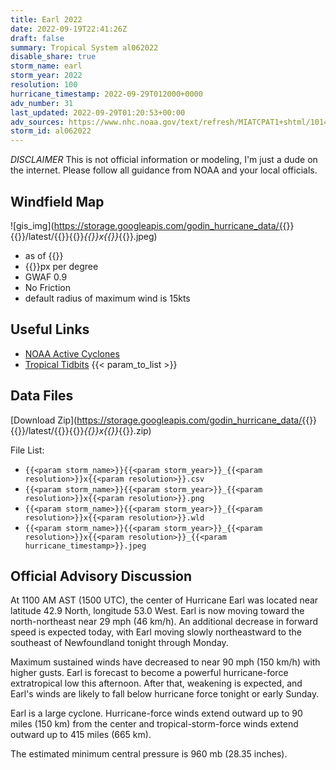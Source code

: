 ```yaml
---
title: Earl 2022
date: 2022-09-19T22:41:26Z
draft: false
summary: Tropical System al062022
disable_share: true
storm_name: earl
storm_year: 2022
resolution: 100
hurricane_timestamp: 2022-09-29T012000+0000
adv_number: 31
last_updated: 2022-09-29T01:20:53+00:00
adv_sources: https://www.nhc.noaa.gov/text/refresh/MIATCPAT1+shtml/101435.shtml;https://www.nhc.noaa.gov/refresh/graphics_at1+shtml/143728.shtml?cone
storm_id: al062022
---
```

*DISCLAIMER* This is not official information or modeling, I'm just a dude on the internet.  Please follow all guidance from NOAA and your local officials.

## Windfield Map
![gis_img](https://storage.googleapis.com/godin_hurricane_data/{{<param storm_name>}}{{<param storm_year>}}/latest/{{<param storm_name>}}{{<param storm_year>}}_{{<param resolution>}}x{{<param resolution>}}_{{<param hurricane_timestamp>}}.jpeg)

- as of {{<param last_updated>}}
- {{<param resolution>}}px per degree
- GWAF 0.9
- No Friction
- default radius of maximum wind is 15kts

## Useful Links
- [NOAA Active Cyclones](https://www.nhc.noaa.gov/)
- [Tropical Tidbits](https://www.tropicaltidbits.com/storminfo/)
{{< param_to_list >}}

## Data Files
[Download Zip](https://storage.googleapis.com/godin_hurricane_data/{{<param storm_name>}}{{<param storm_year>}}/latest/{{<param storm_name>}}{{<param storm_year>}}_{{<param resolution>}}x{{<param resolution>}}_{{<param hurricane_timestamp>}}.zip)

File List:
- `{{<param storm_name>}}{{<param storm_year>}}_{{<param resolution>}}x{{<param resolution>}}.csv`
- `{{<param storm_name>}}{{<param storm_year>}}_{{<param resolution>}}x{{<param resolution>}}.png`
- `{{<param storm_name>}}{{<param storm_year>}}_{{<param resolution>}}x{{<param resolution>}}.wld`
- `{{<param storm_name>}}{{<param storm_year>}}_{{<param resolution>}}x{{<param resolution>}}_{{<param hurricane_timestamp>}}.jpeg`


## Official Advisory Discussion
At 1100 AM AST (1500 UTC), the center of Hurricane Earl was located
near latitude 42.9 North, longitude 53.0 West. Earl is now moving 
toward the north-northeast near 29 mph (46 km/h).  An additional 
decrease in forward speed is expected today, with Earl moving 
slowly northeastward to the southeast of Newfoundland tonight 
through Monday.
 
Maximum sustained winds have decreased to near 90 mph (150 km/h) 
with higher gusts.  Earl is forecast to become a powerful 
hurricane-force extratropical low this afternoon.  After that, 
weakening is expected, and Earl's winds are likely to fall below 
hurricane force tonight or early Sunday.
 
Earl is a large cyclone.  Hurricane-force winds extend outward up 
to 90 miles (150 km) from the center and tropical-storm-force winds 
extend outward up to 415 miles (665 km).
 
The estimated minimum central pressure is 960 mb (28.35 inches).